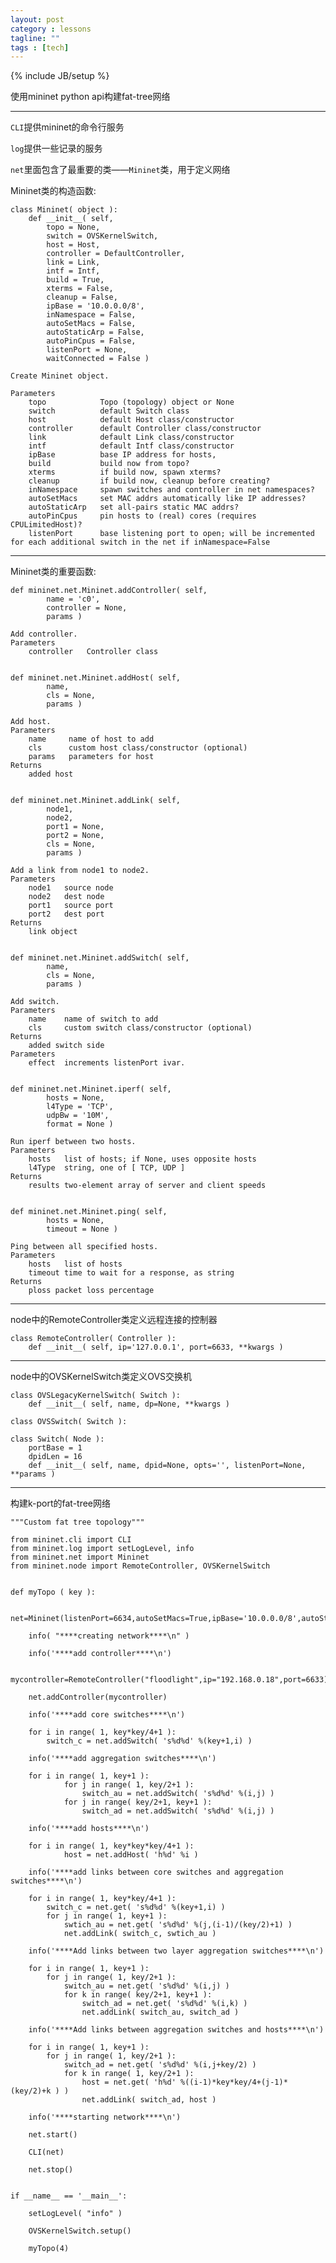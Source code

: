 ```yaml
---
layout: post
category : lessons
tagline: ""
tags : [tech]
---
```

{% include JB/setup %}

使用mininet python api构建fat-tree网络

*****

`CLI`提供mininet的命令行服务

`log`提供一些记录的服务

`net`里面包含了最重要的类——`Mininet`类，用于定义网络

Mininet类的构造函数:

	class Mininet( object ):
		def __init__( self,
	 		topo = None,
	 		switch = OVSKernelSwitch,
	 		host = Host,
	 		controller = DefaultController,
	 		link = Link,
	 		intf = Intf,
	 		build = True,
	 		xterms = False,
	 		cleanup = False,
	 		ipBase = '10.0.0.0/8',
	 		inNamespace = False,
	 		autoSetMacs = False,
	 		autoStaticArp = False,
	 		autoPinCpus = False,
	 		listenPort = None,
	 		waitConnected = False )

	Create Mininet object.

	Parameters
		topo            Topo (topology) object or None
		switch          default Switch class
		host            default Host class/constructor
		controller      default Controller class/constructor
		link            default Link class/constructor
		intf            default Intf class/constructor
		ipBase          base IP address for hosts,
		build           build now from topo?
		xterms          if build now, spawn xterms?
		cleanup         if build now, cleanup before creating?
		inNamespace     spawn switches and controller in net namespaces?
		autoSetMacs     set MAC addrs automatically like IP addresses?
		autoStaticArp   set all-pairs static MAC addrs?
		autoPinCpus     pin hosts to (real) cores (requires CPULimitedHost)?
		listenPort      base listening port to open; will be incremented for each additional switch in the net if inNamespace=False

*****

Mininet类的重要函数:

	def mininet.net.Mininet.addController( self,
	 		name = 'c0',
	 		controller = None,
	 		params )

	Add controller.
	Parameters
		controller   Controller class


	def mininet.net.Mininet.addHost( self,
	 		name,
	 		cls = None,
	 		params )

	Add host.
	Parameters
		name     name of host to add
		cls      custom host class/constructor (optional)
		params   parameters for host
	Returns
		added host


	def mininet.net.Mininet.addLink( self,
		 	node1,
		 	node2,
		 	port1 = None,
		 	port2 = None,
		 	cls = None,
		 	params )	

	Add a link from node1 to node2.
	Parameters
		node1	source node
		node2	dest node
		port1	source port
		port2	dest port
	Returns
		link object


	def mininet.net.Mininet.addSwitch( self,
		 	name,
		 	cls = None,
		 	params )		

	Add switch.
	Parameters
		name    name of switch to add
		cls     custom switch class/constructor (optional)
	Returns
		added switch side
	Parameters
		effect	increments listenPort ivar.


	def mininet.net.Mininet.iperf( self,
		 	hosts = None,
		 	l4Type = 'TCP',
		 	udpBw = '10M',
		 	format = None )

	Run iperf between two hosts.
	Parameters
		hosts	list of hosts; if None, uses opposite hosts
		l4Type	string, one of [ TCP, UDP ]
	Returns
		results two-element array of server and client speeds


	def mininet.net.Mininet.ping( self,
	 		hosts = None,
	 		timeout = None )

	Ping between all specified hosts.
	Parameters
		hosts	list of hosts
		timeout	time to wait for a response, as string
	Returns
		ploss packet loss percentage		

*****

node中的RemoteController类定义远程连接的控制器

	class RemoteController( Controller ):
		def __init__( self, ip='127.0.0.1', port=6633, **kwargs )

*****

node中的OVSKernelSwitch类定义OVS交换机

	class OVSLegacyKernelSwitch( Switch ):
		def __init__( self, name, dp=None, **kwargs )

	class OVSSwitch( Switch ):

	class Switch( Node ):
		portBase = 1
		dpidLen = 16
		def __init__( self, name, dpid=None, opts='', listenPort=None, **params ) 

*****

构建k-port的fat-tree网络

	"""Custom fat tree topology"""

	from mininet.cli import CLI
	from mininet.log import setLogLevel, info
	from mininet.net import Mininet
	from mininet.node import RemoteController, OVSKernelSwitch


	def myTopo ( key ):

	    net=Mininet(listenPort=6634,autoSetMacs=True,ipBase='10.0.0.0/8',autoStaticArp=False)

	    info( "****creating network****\n" )

	    info('****add controller****\n')

	    mycontroller=RemoteController("floodlight",ip="192.168.0.18",port=6633)

	    net.addController(mycontroller)

	    info('****add core switches****\n')

	    for i in range( 1, key*key/4+1 ):
	        switch_c = net.addSwitch( 's%d%d' %(key+1,i) )

	    info('****add aggregation switches****\n')

	    for i in range( 1, key+1 ):
	            for j in range( 1, key/2+1 ):
	                switch_au = net.addSwitch( 's%d%d' %(i,j) )
	            for j in range( key/2+1, key+1 ):
	                switch_ad = net.addSwitch( 's%d%d' %(i,j) )

	    info('****add hosts****\n')

	    for i in range( 1, key*key*key/4+1 ):
	            host = net.addHost( 'h%d' %i )

	    info('****add links between core switches and aggregation switches****\n')

	    for i in range( 1, key*key/4+1 ):
	        switch_c = net.get( 's%d%d' %(key+1,i) )
	        for j in range( 1, key+1 ):
	            swtich_au = net.get( 's%d%d' %(j,(i-1)/(key/2)+1) )
	            net.addLink( switch_c, swtich_au )

	    info('****Add links between two layer aggregation switches****\n')

	    for i in range( 1, key+1 ):
	        for j in range( 1, key/2+1 ):
	            switch_au = net.get( 's%d%d' %(i,j) )
	            for k in range( key/2+1, key+1 ):
	                switch_ad = net.get( 's%d%d' %(i,k) )
	                net.addLink( switch_au, switch_ad )

	    info('****Add links between aggregation switches and hosts****\n')

	    for i in range( 1, key+1 ):
	        for j in range( 1, key/2+1 ):
	            switch_ad = net.get( 's%d%d' %(i,j+key/2) )
	            for k in range( 1, key/2+1 ):
	                host = net.get( 'h%d' %((i-1)*key*key/4+(j-1)*(key/2)+k ) )
	                net.addLink( switch_ad, host )

	    info('****starting network****\n')

	    net.start()

	    CLI(net)

	    net.stop()


	if __name__ == '__main__':

	    setLogLevel( "info" )

	    OVSKernelSwitch.setup()

	    myTopo(4)